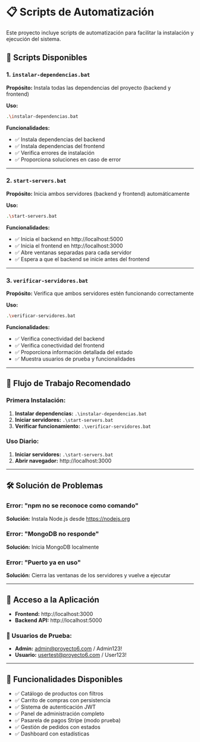# 📋 Scripts de Automatización

Este proyecto incluye scripts de automatización para facilitar la instalación y ejecución del sistema.

## 🚀 Scripts Disponibles

### 1. `instalar-dependencias.bat`
**Propósito:** Instala todas las dependencias del proyecto (backend y frontend)

**Uso:**
```bash
.\instalar-dependencias.bat
```

**Funcionalidades:**
- ✅ Instala dependencias del backend
- ✅ Instala dependencias del frontend
- ✅ Verifica errores de instalación
- ✅ Proporciona soluciones en caso de error

---

### 2. `start-servers.bat`
**Propósito:** Inicia ambos servidores (backend y frontend) automáticamente

**Uso:**
```bash
.\start-servers.bat
```

**Funcionalidades:**
- ✅ Inicia el backend en http://localhost:5000
- ✅ Inicia el frontend en http://localhost:3000
- ✅ Abre ventanas separadas para cada servidor
- ✅ Espera a que el backend se inicie antes del frontend

---

### 3. `verificar-servidores.bat`
**Propósito:** Verifica que ambos servidores estén funcionando correctamente

**Uso:**
```bash
.\verificar-servidores.bat
```

**Funcionalidades:**
- ✅ Verifica conectividad del backend
- ✅ Verifica conectividad del frontend
- ✅ Proporciona información detallada del estado
- ✅ Muestra usuarios de prueba y funcionalidades

---

## 🔄 Flujo de Trabajo Recomendado

### Primera Instalación:
1. **Instalar dependencias:** `.\instalar-dependencias.bat`
2. **Iniciar servidores:** `.\start-servers.bat`
3. **Verificar funcionamiento:** `.\verificar-servidores.bat`

### Uso Diario:
1. **Iniciar servidores:** `.\start-servers.bat`
2. **Abrir navegador:** http://localhost:3000

---

## 🛠️ Solución de Problemas

### Error: "npm no se reconoce como comando"
**Solución:** Instala Node.js desde https://nodejs.org

### Error: "MongoDB no responde"
**Solución:** Inicia MongoDB localmente

### Error: "Puerto ya en uso"
**Solución:** Cierra las ventanas de los servidores y vuelve a ejecutar

---

## 📱 Acceso a la Aplicación

- **Frontend:** http://localhost:3000
- **Backend API:** http://localhost:5000

### 👤 Usuarios de Prueba:
- **Admin:** admin@proyecto6.com / Admin123!
- **Usuario:** usertest@proyecto6.com / User123!

---

## 🎯 Funcionalidades Disponibles

- ✅ Catálogo de productos con filtros
- ✅ Carrito de compras con persistencia
- ✅ Sistema de autenticación JWT
- ✅ Panel de administración completo
- ✅ Pasarela de pagos Stripe (modo prueba)
- ✅ Gestión de pedidos con estados
- ✅ Dashboard con estadísticas
